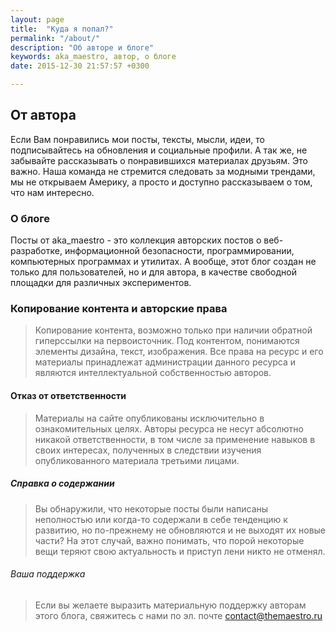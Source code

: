 ```yaml
---
layout: page
title:  "Куда я попал?"
permalink: "/about/"
description: "Об авторе и блоге"
keywords: aka_maestro, автор, о блоге
date: 2015-12-30 21:57:57 +0300

---
```

<h2>От автора</h2>
Если Вам понравились мои посты, тексты, мысли, идеи, то подписывайтесь на обновления и социальные профили. А так же, не забывайте рассказывать о понравившихся материалах друзьям. Это важно. Наша команда не стремится следовать за модными трендами, мы не открываем Америку, а просто и доступно рассказываем о том, что нам интересно.

<h3>О блоге</h3>
Посты от aka_maestro - это коллекция авторских постов о веб-разработке, информационной безопасности, программировании, компьютерных программах и утилитах.
А вообще, этот блог создан не только для пользователей, но и для автора, в качестве свободной площадки для различных экспериментов.

<h3>Копирование контента и авторские права</h3>

>Копирование контента, возможно только при наличии обратной гиперссылки на первоисточник. Под контентом, понимаются элементы дизайна, текст, изображения. Все права на ресурс и его материалы принадлежат администрации данного ресурса и являются интеллектуальной собственностью авторов.

<h4>Отказ от ответственности</h4>

>Материалы на сайте опубликованы исключительно в ознакомительных целях. Авторы ресурса не несут абсолютно никакой ответственности, в том числе за применение навыков в своих интересах, полученных в следствии изучения опубликованного материала третьими лицами.

<h5>Справка о содержании</h5>

>Вы обнаружили, что некоторые посты были написаны неполностью или когда-то содержали в себе тенденцию к развитию, но по-прежнему не обновляются и не выходят их новые части? На этот случай, важно понимать, что порой некоторые вещи теряют свою актуальность и приступ лени никто не отменял.

<h6>Ваша поддержка</h6>

>Если вы желаете выразить материальную поддержку авторам этого блога, свяжитесь с нами по эл. почте <a href="mailto:contact@themaestro.ru">contact@themaestro.ru</a>